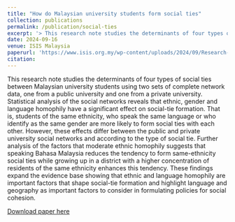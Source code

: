 ```yaml
---
title: "How do Malaysian university students form social ties"
collection: publications
permalink: /publication/social-ties
excerpt: '> This research note studies the determinants of four types of social ties between Malaysian university students using two sets of complete network data, one from a public university and one from a private university. Statistical analysis of the social networks reveals that ethnic, gender and language homophily have a significant effect on social-tie formation. That is, students of the same ethnicity, who speak the same language or who identify as the same gender are more likely to form social ties with each other. However, these effects differ between the public and private university social networks and according to the type of social tie. Further analysis of the factors that moderate ethnic homophily suggests that speaking Bahasa Malaysia reduces the tendency to form same-ethnicity social ties while growing up in a district with a higher concentration of residents of the same ethnicity enhances this tendency. These findings expand the evidence base showing that ethnic and language homophily are important factors that shape social-tie formation and highlight language and geography as important factors to consider in formulating policies for social cohesion.'
date: 2024-09-16
venue: ISIS Malaysia
paperurl: 'https://www.isis.org.my/wp-content/uploads/2024/09/Research-Notes-Hanson.pdf'
citation: 
---
```


This research note studies the determinants of four types of social ties between Malaysian university students using two sets of complete network data, one from a public university and one from a private university. Statistical analysis of the social networks reveals that ethnic, gender and language homophily have a significant effect on social-tie formation. That is, students of the same ethnicity, who speak the same language or who identify as the same gender are more likely to form social ties with each other. However, these effects differ between the public and private university social networks and according to the type of social tie. Further analysis of the factors that moderate ethnic homophily suggests that speaking Bahasa Malaysia reduces the tendency to form same-ethnicity social ties while growing up in a district with a higher concentration of residents of the same ethnicity enhances this tendency. These findings expand the evidence base showing that ethnic and language homophily are important factors that shape social-tie formation and highlight language and geography as important factors to consider in formulating policies for social cohesion.

[Download paper here](https://www.isis.org.my/wp-content/uploads/2024/09/Research-Notes-Hanson.pdf)
